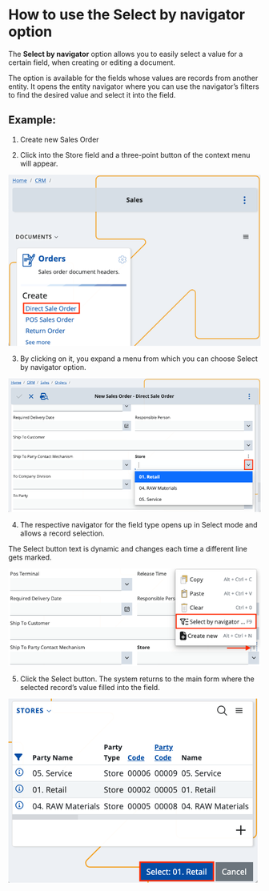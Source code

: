 # How to use the Select by navigator option

The **Select by navigator** option allows you to easily select a value for a certain field, when creating or editing a document.  

The option is available for the fields whose values are records from another entity. It opens the entity navigator where you can use the navigator’s filters to find the desired value and select it into the field. 

## Example: 

1. Create new Sales Order

2. Click into the Store field and a three-point button of the context menu will appear. 

![Pictures](pictures/direct-sale-order-select2.png)

3. By clicking on it, you expand a menu from which you can choose Select by navigator option.

![Pictures](pictures/store-down-button-select.png)

4. The respective navigator for the field type opens up in Select mode and allows a record selection.  

The Select button text is dynamic and changes each time a different line gets marked.

![Pictures](pictures/select-by-navigator-button2.png)

5. Click the Select button. The system returns to the main form where the selected record’s value filled into the field.

![Pictures](pictures/module-screen2.png)
 
